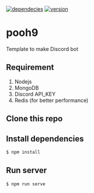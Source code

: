 [![dependecies](https://img.shields.io/david/polowis/bot9?style=plastic)](/package.json) [![version](https://img.shields.io/github/package-json/v/polowis/bot9?style=plastic)](/package.json)

# pooh9

Template to make Discord bot

## Requirement

1. Nodejs
2. MongoDB
3. Discord API_KEY
4. Redis (for better performance)

## Clone this repo


## Install dependencies
```sh
$ npm install
```

## Run server

```sh
$ npm run serve

```
